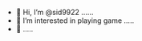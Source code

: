 - 👋 Hi, I’m @sid9922 ......
- 👀 I’m interested in playing game .....
- 👋 .....

<!---
sid9922/sid9922 is a ✨ special ✨ repository because its `README.md` (this file) appears on your GitHub profile.
You can click the Preview link to take a look at your changes.
--->
